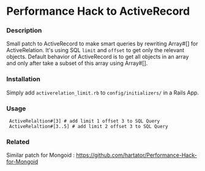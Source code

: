 # Performance Hack to ActiveRecord

### Description

Small patch to ActiveRecord to make smart queries by rewriting Array#[] for ActiveRelation. It's using SQL `limit` and `offset` to get only the relevant objects. Default behavior of ActiveRecord is to get all objects in an array and only after take a subset of this array using Array#[].

### Installation

Simply add `activerelation_limit.rb` to `config/initializers/` in a Rails App.

### Usage

     ActiveRelaltion#[3] # add limit 1 offset 3 to SQL Query
     ActiveRelaltion#[3..5] # add limit 2 offset 3 to SQL Query
     
### Related

Similar patch for Mongoid : https://github.com/hartator/Performance-Hack-for-Mongoid